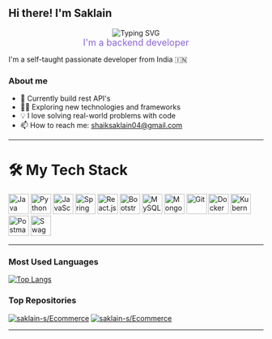 ## Hi there! I'm Saklain

<p align="center">
  <img src="https://readme-typing-svg.demolab.com?font=Fira+Code&size=32&pause=1000&color=F76D8A&center=true&vCenter=true&width=600&lines=Hello!+I'm+Saklain;I+love+building+cool+things+%F0%9F%92%BB;I'm+a+open+source+%F0%9F%92%AA" alt="Typing SVG" />
  <br/>
  <span align="center" style="color:#8A65D6;font-size:18px;">I'm a backend developer</span>
</p>

I'm a self-taught passionate developer from India 🇮🇳

### About me

- 🚀 Currently build rest API's
- 🧑‍💻 Exploring new technologies and frameworks
- 💡 I love solving real-world problems with code
- 📫 How to reach me: shaiksaklain04@gmail.com

---

# 🛠️ My Tech Stack

<div align="left">
  <img src="https://cdn.jsdelivr.net/gh/devicons/devicon/icons/java/java-original.svg" height="40" alt="Java" />
  <img src="https://cdn.jsdelivr.net/gh/devicons/devicon/icons/python/python-original.svg" height="40" alt="Python" />
  <img src="https://cdn.jsdelivr.net/gh/devicons/devicon/icons/javascript/javascript-original.svg" height="40" alt="JavaScript" />
  <img src="https://cdn.jsdelivr.net/gh/devicons/devicon/icons/spring/spring-original.svg" height="40" alt="Spring Boot" />
  <img src="https://cdn.jsdelivr.net/gh/devicons/devicon/icons/react/react-original.svg" height="40" alt="React.js" />
  <img src="https://cdn.jsdelivr.net/gh/devicons/devicon/icons/bootstrap/bootstrap-original.svg" height="40" alt="Bootstrap" />
  <img src="https://cdn.jsdelivr.net/gh/devicons/devicon/icons/mysql/mysql-original.svg" height="40" alt="MySQL" />
  <img src="https://cdn.jsdelivr.net/gh/devicons/devicon/icons/mongodb/mongodb-original.svg" height="40" alt="MongoDB" />
  <img src="https://cdn.jsdelivr.net/gh/devicons/devicon/icons/git/git-original.svg" height="40" alt="Git" />
  <img src="https://cdn.jsdelivr.net/gh/devicons/devicon/icons/docker/docker-original.svg" height="40" alt="Docker" />
  <img src="https://cdn.jsdelivr.net/gh/devicons/devicon/icons/kubernetes/kubernetes-plain.svg" height="40" alt="Kubernetes" />
  <img src="https://cdn.jsdelivr.net/gh/devicons/devicon/icons/postman/postman-original.svg" height="40" alt="Postman" />
  <img src="https://cdn.jsdelivr.net/gh/devicons/devicon/icons/swagger/swagger-original.svg" height="40" alt="Swagger" />
</div>

---

### Most Used Languages

[![Top Langs](https://github-readme-stats.vercel.app/api/top-langs/?username=saklain-s&layout=compact&theme=react)](https://github.com/saklain-s)

### Top Repositories

[![saklain-s/Ecommerce](https://github-readme-stats.vercel.app/api/pin/?username=saklain-s&repo=Ecommerce&theme=react)](https://github.com/saklain-s/Ecommerce)
[![saklain-s/Ecommerce](https://github-readme-stats.vercel.app/api/pin/?username=saklain-s&repo=blognest&theme=react)](https://github.com/saklain-s/blognest)


---



